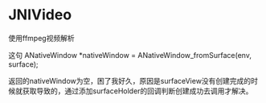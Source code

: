 # JNIVideo
使用ffmpeg视频解析

这句
  ANativeWindow *nativeWindow = ANativeWindow_fromSurface(env, surface);
  
  返回的nativeWindow为空，困了我好久，原因是surfaceView没有创建完成的时候就获取导致的，通过添加surfaceHolder的回调判断创建成功去调用才解决。
